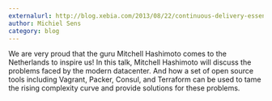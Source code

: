 ```yaml
---
externalurl: http://blog.xebia.com/2013/08/22/continuous-delivery-essentials-expect-it-to-break
author: Michiel Sens 
category: blog
---
```

We are very proud that the guru Mitchell Hashimoto comes to the Netherlands to inspire us! In this talk, Mitchell Hashimoto will discuss the problems faced by the modern datacenter. And how a set of open source tools including Vagrant, Packer, Consul, and Terraform can be used to tame the rising complexity curve and provide solutions for these problems.
